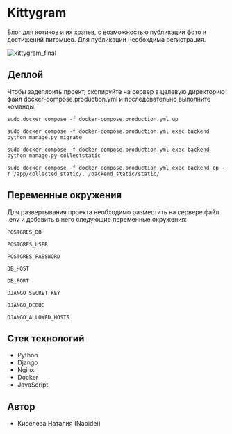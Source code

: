 
# Kittygram

Блог для котиков и их хозяев, с возможностью публикации фото и достижений питомцев.
Для публикации необохдима регистрация.

![kittygram_final](https://github.com/Naoidei/kittygram_final/actions/workflows/main.yml/badge.svg)


## Деплой

Чтобы задеплоить проект, скопируйте на сервер в целевую директорию файл docker-compose.production.yml и последовательно выполните команды:

```
sudo docker compose -f docker-compose.production.yml up
```

```
sudo docker compose -f docker-compose.production.yml exec backend python manage.py migrate
```

```
sudo docker compose -f docker-compose.production.yml exec backend python manage.py collectstatic
```

```
sudo docker compose -f docker-compose.production.yml exec backend cp -r /app/collected_static/. /backend_static/static/
```


## Переменные окружения

Для развертывания проекта необходимо разместить на сервере файл .env и добавить в него следующие переменные окружения:

`POSTGRES_DB`

`POSTGRES_USER`

`POSTGRES_PASSWORD`

`DB_HOST`

`DB_PORT`

`DJANGO_SECRET_KEY`

`DJANGO_DEBUG`

`DJANGO_ALLOWED_HOSTS`



## Стек технологий

- Python
- Django
- Nginx
- Docker
- JavaScript



## Автор

- Киселева Наталия (Naoidei)

